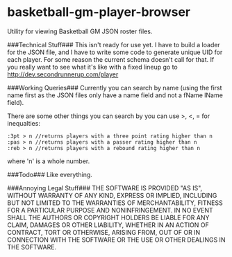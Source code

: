 # basketball-gm-player-browser
Utility for viewing Basketball GM JSON roster files.

###Technical Stuff###
This isn't ready for use yet.  I have to build a loader for the JSON file, and I have to write some code to generate unique UID for each player. For some reason the current schema doesn't call for that. If you really want to see what it's like with a fixed lineup go to http://dev.secondrunnerup.com/player

###Working Queries###
Currently you can search by name (using the first name first as the JSON files only have a name field and not a fName lName field).

There are some other things you can search by you can use >, <, = for inequalties:

    :3pt > n //returns players with a three point rating higher than n
    :pas > n //returns players with a passer rating higher than n
    :reb > n //returns players with a rebound rating higher than n

where 'n' is a whole number.

###Todo###
Like everything.

###Annoying Legal Stuff###
THE SOFTWARE IS PROVIDED "AS IS", WITHOUT WARRANTY OF ANY KIND, EXPRESS OR
IMPLIED, INCLUDING BUT NOT LIMITED TO THE WARRANTIES OF MERCHANTABILITY,
FITNESS FOR A PARTICULAR PURPOSE AND NONINFRINGEMENT. IN NO EVENT SHALL THE
AUTHORS OR COPYRIGHT HOLDERS BE LIABLE FOR ANY CLAIM, DAMAGES OR OTHER
LIABILITY, WHETHER IN AN ACTION OF CONTRACT, TORT OR OTHERWISE, ARISING FROM,
OUT OF OR IN CONNECTION WITH THE SOFTWARE OR THE USE OR OTHER DEALINGS IN
THE SOFTWARE.
